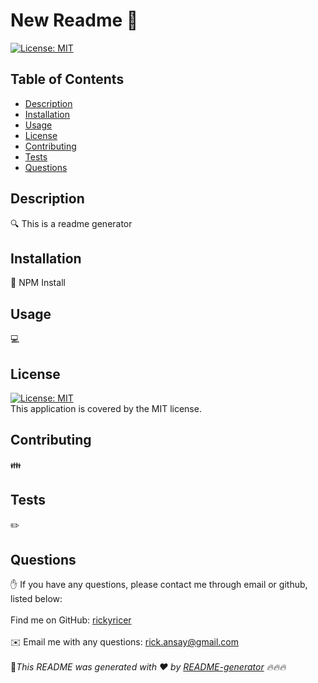 # New Readme 👋
 
[![License: MIT](https://img.shields.io/badge/License-MIT-yellow.svg)](https://opensource.org/licenses/MIT)

## Table of Contents
- [Description](#description)
- [Installation](#installation)
- [Usage](#usage)
- [License](#license)
- [Contributing](#contributing)
- [Tests](#tests)
- [Questions](#questions)
## Description
🔍 This is a readme generator
## Installation
💾 NPM Install
## Usage
💻 
## License
[![License: MIT](https://img.shields.io/badge/License-MIT-yellow.svg)](https://opensource.org/licenses/MIT)
<br />
This application is covered by the MIT license. 
## Contributing
👪 
## Tests
✏️ 
## Questions
✋ If you have any questions, please contact me through email or github, listed below:<br />
<br />
Find me on GitHub: [rickyricer](https://github.com/rickyricer)<br />
<br />
✉️ Email me with any questions: rick.ansay@gmail.com<br /><br />
🖖_This README was generated with ❤️ by [README-generator](https://github.com/rickyricer/README-Generator) 🔥🔥🔥_
    
  